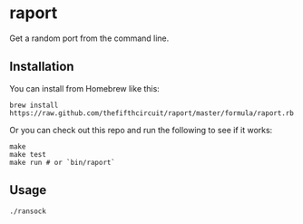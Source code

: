 raport
======

Get a random port from the command line.

Installation
------------

You can install from Homebrew like this:

    brew install https://raw.github.com/thefifthcircuit/raport/master/formula/raport.rb

Or you can check out this repo and run the following to see if it works:

    make
    make test
    make run # or `bin/raport`

Usage
-----

    ./ransock
